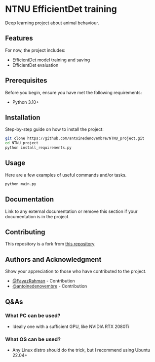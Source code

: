 # NTNU EfficientDet training

Deep learning project about animal behaviour.

## Features

For now, the project includes:

- EfficientDet model training and saving
- EfficientDet evaluation

## Prerequisites

Before you begin, ensure you have met the following requirements:

- Python 3.10+

## Installation

Step-by-step guide on how to install the project:

```bash
git clone https://github.com/antoinedenovembre/NTNU_project.git
cd NTNU_project
python install_requirements.py
```

## Usage

Here are a few examples of useful commands and/or tasks.

```bash
python main.py
```

## Documentation

Link to any external documentation or remove this section if your documentation is in the project.

## Contributing

This repository is a fork from [this repository](https://github.com/FayazRahman/barlow-effdet)

## Authors and Acknowledgment

Show your appreciation to those who have contributed to the project.

- [@FayazRahman](https://github.com/FayazRahman) - Contribution
- [@antoinedenovembre](https://github.com/antoinedenovembre) - Contribution

## Q&As

### What PC can be used?

- Ideally one with a sufficient GPU, like NVIDIA RTX 2080Ti

### What OS can be used?

- Any Linux distro should do the trick, but I recommend using Ubuntu 22.04+
